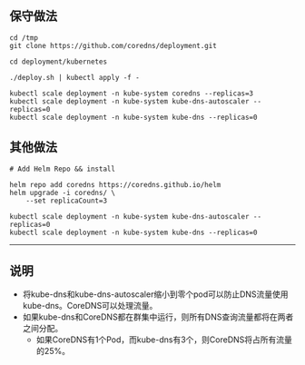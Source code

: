 ## 保守做法

```
cd /tmp
git clone https://github.com/coredns/deployment.git

cd deployment/kubernetes

./deploy.sh | kubectl apply -f -

kubectl scale deployment -n kube-system coredns --replicas=3
kubectl scale deployment -n kube-system kube-dns-autoscaler --replicas=0
kubectl scale deployment -n kube-system kube-dns --replicas=0
```

## 其他做法

```
# Add Helm Repo && install

helm repo add coredns https://coredns.github.io/helm
helm upgrade -i coredns/ \
    --set replicaCount=3

kubectl scale deployment -n kube-system kube-dns-autoscaler --replicas=0
kubectl scale deployment -n kube-system kube-dns --replicas=0
```

---

## 说明


- 将kube-dns和kube-dns-autoscaler缩小到零个pod可以防止DNS流量使用kube-dns。CoreDNS可以处理流量。
- 如果kube-dns和CoreDNS都在群集中运行，则所有DNS查询流量都将在两者之间分配。
    - 如果CoreDNS有1个Pod，而kube-dns有3个，则CoreDNS将占所有流量的25%。

